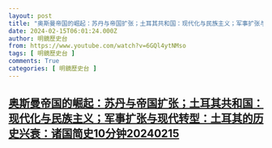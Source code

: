```yaml
---
layout: post
title: "奥斯曼帝国的崛起：苏丹与帝国扩张；土耳其共和国：现代化与民族主义；军事扩张与现代转型：土耳其的历史兴衰：诸国简史10分钟20240215"
date: 2024-02-15T06:01:24.000Z
author: 明鏡歷史台
from: https://www.youtube.com/watch?v=6GQl4ytNMso
tags: [ 明鏡歷史台 ]
comments: True
categories: [ 明鏡歷史台 ]
---
```

<!--1707976884000-->
[奥斯曼帝国的崛起：苏丹与帝国扩张；土耳其共和国：现代化与民族主义；军事扩张与现代转型：土耳其的历史兴衰：诸国简史10分钟20240215](https://www.youtube.com/watch?v=6GQl4ytNMso)
------

<div>

</div>
